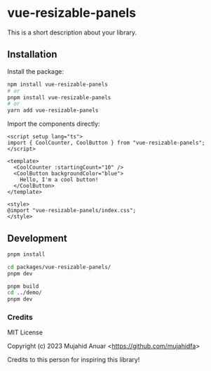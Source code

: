 # vue-resizable-panels

This is a short description about your library.

## Installation

Install the package:

```sh
npm install vue-resizable-panels
# or
pnpm install vue-resizable-panels
# or
yarn add vue-resizable-panels
```

Import the components directly:

<!-- prettier-ignore -->
```vue
<script setup lang="ts">
import { CoolCounter, CoolButton } from "vue-resizable-panels";
</script>

<template>
  <CoolCounter :startingCount="10" />
  <CoolButton backgroundColor="blue">
    Hello, I'm a cool button!
  </CoolButton>
</template>

<style>
@import "vue-resizable-panels/index.css";
</style>
```

## Development

```sh
pnpm install

cd packages/vue-resizable-panels/
pnpm dev

pnpm build
cd ../demo/
pnpm dev
```

### Credits

MIT License

Copyright (c) 2023 Mujahid Anuar <<https://github.com/mujahidfa>>

Credits to this person for inspiring this library!
